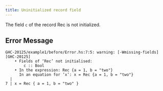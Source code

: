 ```yaml
---
title: Uninitialized record field
---
```


The field `c` of the record Rec is not initialized.

## Error Message

```
GHC-20125/example1/before/Error.hs:7:5: warning: [-Wmissing-fields] [GHC-20125]
    • Fields of ‘Rec’ not initialised:
        c :: Bool
    • In the expression: Rec {a = 1, b = "two"}
      In an equation for ‘x’: x = Rec {a = 1, b = "two"}
  |
7 | x = Rec { a = 1, b = "two" }
```

